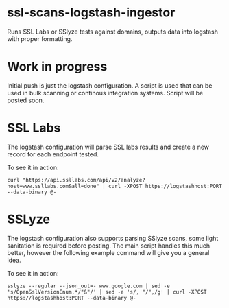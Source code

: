 # ssl-scans-logstash-ingestor
Runs SSL Labs or SSlyze tests against domains, outputs data into logstash with proper formatting.

# Work in progress
Initial push is just the logstash configuration.  A script is used that can be used in bulk scanning or continous integration systems.  Script will be posted soon.

# SSL Labs
The logstash configuration will parse SSL labs results and create a new record for each endpoint tested. 

To see it in action:   

```
curl "https://api.ssllabs.com/api/v2/analyze?host=www.ssllabs.com&all=done" | curl -XPOST https://logstashhost:PORT --data-binary @-
```

# SSLyze

The logstash configuration also supports parsing SSlyze scans, some light sanitation is required before posting.  The main script handles this much better, however the following example command will give you a general idea.

To see it in action:  

```
sslyze --regular --json_out=- www.google.com | sed -e 's/OpenSslVersionEnum.*/"&"/' | sed -e 's/, "/",/g' | curl -XPOST https://logstashhost:PORT --data-binary @-
```
